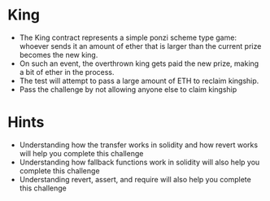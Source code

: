 # King

- The King contract represents a simple ponzi scheme type game: whoever sends it an amount of ether that is larger than the current prize becomes the new king.
- On such an event, the overthrown king gets paid the new prize, making a bit of ether in the process.
- The test will attempt to pass a large amount of ETH to reclaim kingship.
- Pass the challenge by not allowing anyone else to claim kingship

# Hints

- Understanding how the transfer works in solidity and how revert works will help you complete this challenge
- Understanding how fallback functions work in solidity will also help you complete this challenge
- Understanding revert, assert, and require will also help you complete this challenge

